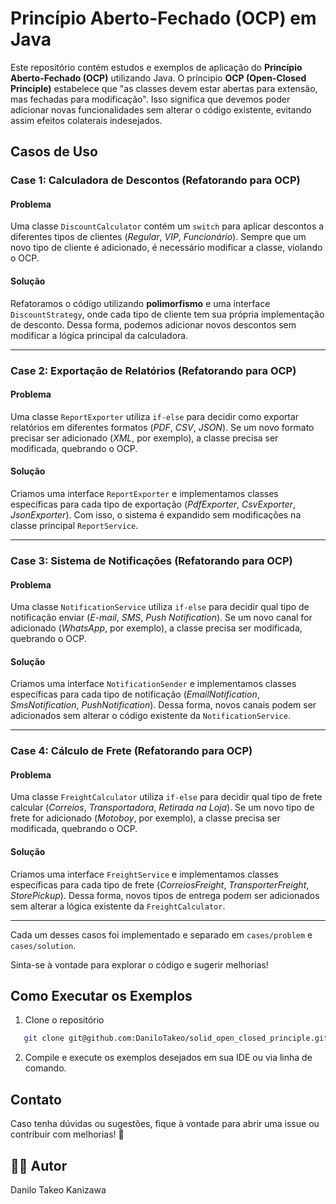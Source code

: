 # Princípio Aberto-Fechado (OCP) em Java

Este repositório contém estudos e exemplos de aplicação do **Princípio Aberto-Fechado (OCP)** utilizando Java.
O príncipio **OCP (Open-Closed Principle)** estabelece que "as classes devem estar abertas para extensão, mas fechadas para modificação".
Isso significa que devemos poder adicionar novas funcionalidades sem alterar o código existente, evitando assim efeitos colaterais indesejados.

## Casos de Uso

### Case 1: Calculadora de Descontos (Refatorando para OCP)

#### **Problema**
Uma classe `DiscountCalculator` contém um `switch` para aplicar descontos a diferentes tipos de clientes (*Regular*, *VIP*, *Funcionário*). Sempre que um novo tipo de cliente é adicionado, é necessário modificar a classe, violando o OCP.

#### **Solução**
Refatoramos o código utilizando **polimorfismo** e uma interface `DiscountStrategy`, onde cada tipo de cliente tem sua própria implementação de desconto. Dessa forma, podemos adicionar novos descontos sem modificar a lógica principal da calculadora.

---

### Case 2: Exportação de Relatórios (Refatorando para OCP)

#### **Problema**
Uma classe `ReportExporter` utiliza `if-else` para decidir como exportar relatórios em diferentes formatos (*PDF*, *CSV*, *JSON*). Se um novo formato precisar ser adicionado (*XML*, por exemplo), a classe precisa ser modificada, quebrando o OCP.

#### **Solução**
Criamos uma interface `ReportExporter` e implementamos classes específicas para cada tipo de exportação (*PdfExporter*, *CsvExporter*, *JsonExporter*). Com isso, o sistema é expandido sem modificações na classe principal `ReportService`.

---

### Case 3: Sistema de Notificações (Refatorando para OCP)

#### **Problema**
Uma classe `NotificationService` utiliza `if-else` para decidir qual tipo de notificação enviar (*E-mail*, *SMS*, *Push Notification*). Se um novo canal for adicionado (*WhatsApp*, por exemplo), a classe precisa ser modificada, quebrando o OCP.

#### **Solução**
Criamos uma interface `NotificationSender` e implementamos classes específicas para cada tipo de notificação (*EmailNotification*, *SmsNotification*, *PushNotification*). Dessa forma, novos canais podem ser adicionados sem alterar o código existente da `NotificationService`.

---

### Case 4: Cálculo de Frete (Refatorando para OCP)

#### **Problema**
Uma classe `FreightCalculator` utiliza `if-else` para decidir qual tipo de frete calcular (*Correios*, *Transportadora*, *Retirada na Loja*). Se um novo tipo de frete for adicionado (*Motoboy*, por exemplo), a classe precisa ser modificada, quebrando o OCP.

#### **Solução**
Criamos uma interface `FreightService` e implementamos classes específicas para cada tipo de frete (*CorreiosFreight*, *TransporterFreight*, *StorePickup*). Dessa forma, novos tipos de entrega podem ser adicionados sem alterar a lógica existente da `FreightCalculator`.

---

Cada um desses casos foi implementado e separado em `cases/problem` e `cases/solution`.

Sinta-se à vontade para explorar o código e sugerir melhorias!

## Como Executar os Exemplos
1. Clone o repositório
```sh
   git clone git@github.com:DaniloTakeo/solid_open_closed_principle.git
```
2. Compile e execute os exemplos desejados em sua IDE ou via linha de comando.

## Contato
Caso tenha dúvidas ou sugestões, fique à vontade para abrir uma issue ou contribuir com melhorias! 🚀

## 👨‍💻 Autor
Danilo Takeo Kanizawa
